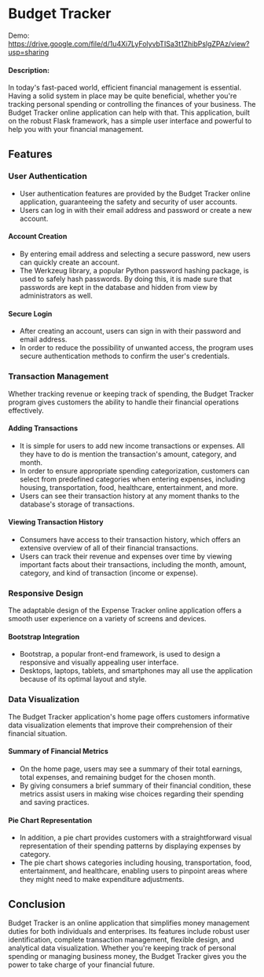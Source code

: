 # Budget Tracker
Demo: https://drive.google.com/file/d/1u4Xi7LyFolyvbTISa3t1ZhibPslgZPAz/view?usp=sharing
#### Description:

In today's fast-paced world, efficient financial management is essential. Having a solid system in place may be quite beneficial, whether you're tracking personal spending or controlling the finances of your business. The Budget Tracker online application can help with that. This application, built on the robust Flask framework, has a simple user interface and powerful to help you with your financial management.

## Features

### User Authentication

- User authentication features are provided by the Budget Tracker online application, guaranteeing the safety and security of user accounts. 
- Users can log in with their email address and password or create a new account.

#### Account Creation

- By entering email address and selecting a secure password, new users can quickly create an account.
- The Werkzeug library, a popular Python password hashing package, is used to safely hash passwords. By doing this, it is made sure that passwords are kept in the database and hidden from view by administrators as well.

#### Secure Login

- After creating an account, users can sign in with their password and email address.
- In order to reduce the possibility of unwanted access, the program uses secure authentication methods to confirm the user's credentials.

### Transaction Management

Whether tracking revenue or keeping track of spending, the Budget Tracker program gives customers the ability to handle their financial operations effectively.

#### Adding Transactions

- It is simple for users to add new income transactions or expenses. All they have to do is mention the transaction's amount, category, and month.
- In order to ensure appropriate spending categorization, customers can select from predefined categories when entering expenses, including housing, transportation, food, healthcare, entertainment, and more.
- Users can see their transaction history at any moment thanks to the database's storage of transactions.

#### Viewing Transaction History

- Consumers have access to their transaction history, which offers an extensive overview of all of their financial transactions.  
- Users can track their revenue and expenses over time by viewing important facts about their transactions, including the month, amount, category, and kind of transaction (income or expense).

### Responsive Design

The adaptable design of the Expense Tracker online application offers a smooth user experience on a variety of screens and devices.

#### Bootstrap Integration

- Bootstrap, a popular front-end framework, is used to design a responsive and visually appealing user interface.
- Desktops, laptops, tablets, and smartphones may all use the application because of its optimal layout and style.

### Data Visualization

The Budget Tracker application's home page offers customers informative data visualization elements that improve their comprehension of their financial situation.

#### Summary of Financial Metrics

- On the home page, users may see a summary of their total earnings, total expenses, and remaining budget for the chosen month. 
- By giving consumers a brief summary of their financial condition, these metrics assist users in making wise choices regarding their spending and saving practices.


#### Pie Chart Representation

- In addition, a pie chart provides customers with a straightforward visual representation of their spending patterns by displaying expenses by category.
- The pie chart shows categories including housing, transportation, food, entertainment, and healthcare, enabling users to pinpoint areas where they might need to make expenditure adjustments.


## Conclusion 

Budget Tracker is an online application that simplifies money management duties for both individuals and enterprises. Its features include robust user identification, complete transaction management, flexible design, and analytical data visualization. Whether you're keeping track of personal spending or managing business money, the Budget Tracker gives you the power to take charge of your financial future.

